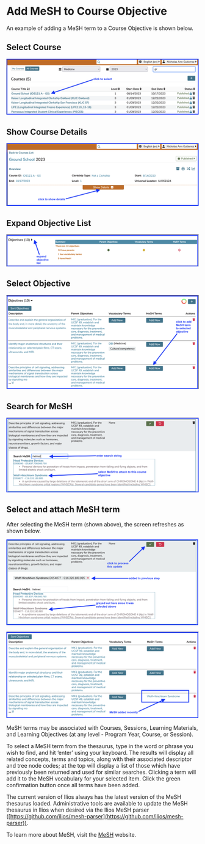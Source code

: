 # Add MeSH to Course Objective

An example of adding a MeSH term to a Course Objective is shown below.

## Select Course

![select course](../../images/additional_info/add_MeSH_to_crs_obj/select_course.png)

## Show Course Details

![show details](../../images/additional_info/add_MeSH_to_crs_obj/show_details.png)

## Expand Objective List

![expand objective list](../../images/additional_info/add_MeSH_to_crs_obj/expand_objective_list.png)

## Select Objective

![click add new](../../images/additional_info/add_MeSH_to_crs_obj/click_add_new.png)

## Search for MeSH

![search for (and find) MeSH term](../../images/additional_info/add_MeSH_to_crs_obj/search_for_MeSH.png)

## Select and attach MeSH term

After selecting the MeSH term (shown above), the screen refreshes as shown below.

![after selection](../../images/additional_info/add_MeSH_to_crs_obj/after_selection.png)

![MeSH term added](../../images/additional_info/add_MeSH_to_crs_obj/MeSH_term_added.png)

MeSH terms may be associated with Courses, Sessions, Learning Materials, and Learning Objectives \(at any level - Program Year, Course, or Session\).

To select a MeSH term from the thesaurus, type in the word or phrase you wish to find, and hit ‘enter’ using your keyboard. The results will display all related concepts, terms and topics, along with their associated descriptor and tree node codes; at the top will display a list of those which have previously been returned and used for similar searches. Clicking a term will add it to the MeSH vocabulary for your selected item. Click the green confirmation button once all terms have been added.

The current version of Ilios always has the latest version of the MeSH thesaurus loaded. Administrative tools are available to update the MeSH thesaurus in Ilios when desired via the Ilios MeSH parser ([https://github.com/ilios/mesh-parser](https://github.com/ilios/mesh-parser)).

To learn more about MeSH, visit the [MeSH](http://www.nlm.nih.gov/mesh/) website.

